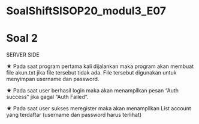 # SoalShiftSISOP20_modul3_E07

# Soal 2

SERVER SIDE

★ Pada saat program pertama kali dijalankan maka program akan membuat file
akun.txt jika file tersebut tidak ada. File tersebut digunakan untuk menyimpan
username dan password.

★ Pada saat user berhasil login maka akan menampilkan pesan “Auth success” jika
gagal “Auth Failed”.

★ Pada saat user sukses meregister maka akan menampilkan List account yang
terdaftar (username dan password harus terlihat)

